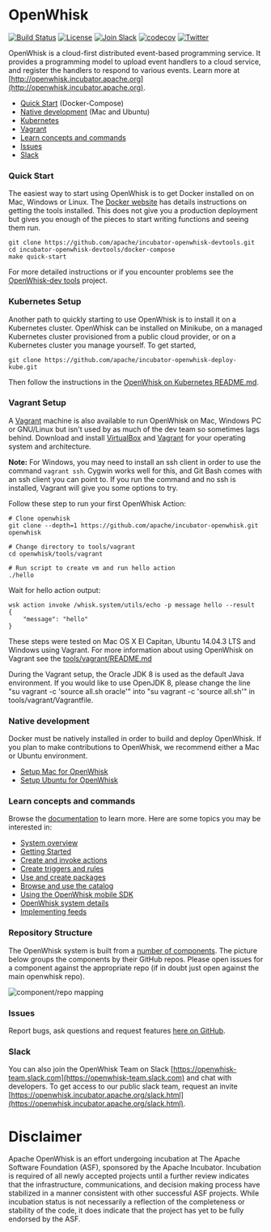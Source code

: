 <!--
#
# Licensed to the Apache Software Foundation (ASF) under one or more
# contributor license agreements.  See the NOTICE file distributed with
# this work for additional information regarding copyright ownership.
# The ASF licenses this file to You under the Apache License, Version 2.0
# (the "License"); you may not use this file except in compliance with
# the License.  You may obtain a copy of the License at
#
#     http://www.apache.org/licenses/LICENSE-2.0
#
# Unless required by applicable law or agreed to in writing, software
# distributed under the License is distributed on an "AS IS" BASIS,
# WITHOUT WARRANTIES OR CONDITIONS OF ANY KIND, either express or implied.
# See the License for the specific language governing permissions and
# limitations under the License.
#
-->

# OpenWhisk

[![Build Status](https://travis-ci.org/apache/incubator-openwhisk.svg?branch=master)](https://travis-ci.org/apache/incubator-openwhisk)
[![License](https://img.shields.io/badge/license-Apache--2.0-blue.svg)](http://www.apache.org/licenses/LICENSE-2.0)
[![Join Slack](https://img.shields.io/badge/join-slack-9B69A0.svg)](http://slack.openwhisk.org/)
[![codecov](https://codecov.io/gh/apache/incubator-openwhisk/branch/master/graph/badge.svg)](https://codecov.io/gh/apache/incubator-openwhisk)
[![Twitter](https://img.shields.io/twitter/follow/openwhisk.svg?style=social&logo=twitter)](https://twitter.com/intent/follow?screen_name=openwhisk)

OpenWhisk is a cloud-first distributed event-based programming service. It provides a programming model to upload event handlers to a cloud service, and register the handlers to respond to various events. Learn more at [http://openwhisk.incubator.apache.org](http://openwhisk.incubator.apache.org).


* [Quick Start](#quick-start) (Docker-Compose)
* [Native development](#native-development) (Mac and Ubuntu)
* [Kubernetes](#kubernetes-setup)
* [Vagrant](#vagrant-setup)
* [Learn concepts and commands](#learn-concepts-and-commands)
* [Issues](#issues)
* [Slack](#slack)

### Quick Start
The easiest way to start using OpenWhisk is to get Docker installed on on Mac, Windows or Linux. The [Docker website](https://docs.docker.com/install/) has details instructions on getting the tools installed. This does not give you a production deployment but gives you enough of the pieces to start writing functions and seeing them run.

```
git clone https://github.com/apache/incubator-openwhisk-devtools.git
cd incubator-openwhisk-devtools/docker-compose
make quick-start
```

For more detailed instructions or if you encounter problems see the [OpenWhisk-dev tools](https://github.com/apache/incubator-openwhisk-devtools/blob/master/docker-compose/README.md) project.

### Kubernetes Setup

Another path to quickly starting to use OpenWhisk is to install it on a Kubernetes cluster.  OpenWhisk can be installed on Minikube, on a managed Kubernetes cluster provisioned from a public cloud provider, or on a Kubernetes cluster you manage yourself. To get started,

```
git clone https://github.com/apache/incubator-openwhisk-deploy-kube.git
```

Then follow the instructions in the [OpenWhisk on Kubernetes README.md](https://github.com/apache/incubator-openwhisk-deploy-kube/blob/master/README.md).

### Vagrant Setup
A [Vagrant](http://vagrantup.com) machine is also available to run OpenWhisk on Mac, Windows PC or GNU/Linux but isn't used by as much of the dev team so sometimes lags behind.
Download and install [VirtualBox](https://www.virtualbox.org/wiki/Downloads) and [Vagrant](https://www.vagrantup.com/downloads.html) for your operating system and architecture.

**Note:** For Windows, you may need to install an ssh client in order to use the command `vagrant ssh`. Cygwin works well for this, and Git Bash comes with an ssh client you can point to. If you run the command and no ssh is installed, Vagrant will give you some options to try.

Follow these step to run your first OpenWhisk Action:
```
# Clone openwhisk
git clone --depth=1 https://github.com/apache/incubator-openwhisk.git openwhisk

# Change directory to tools/vagrant
cd openwhisk/tools/vagrant

# Run script to create vm and run hello action
./hello
```

Wait for hello action output:
```
wsk action invoke /whisk.system/utils/echo -p message hello --result
{
    "message": "hello"
}
```

These steps were tested on Mac OS X El Capitan, Ubuntu 14.04.3 LTS and Windows using Vagrant.
For more information about using OpenWhisk on Vagrant see the [tools/vagrant/README.md](tools/vagrant/README.md)

During the Vagrant setup, the Oracle JDK 8 is used as the default Java environment. If you would like to use OpenJDK 8, please change the line "su vagrant -c 'source all.sh oracle'" into "su vagrant -c 'source all.sh'" in tools/vagrant/Vagrantfile.

### Native development

Docker must be natively installed in order to build and deploy OpenWhisk.
If you plan to make contributions to OpenWhisk, we recommend either a Mac or Ubuntu environment.

* [Setup Mac for OpenWhisk](tools/macos/README.md)
* [Setup Ubuntu for OpenWhisk](tools/ubuntu-setup/README.md)

### Learn concepts and commands

Browse the [documentation](docs/) to learn more. Here are some topics you may be
interested in:

- [System overview](docs/about.md)
- [Getting Started](docs/README.md)
- [Create and invoke actions](docs/actions.md)
- [Create triggers and rules](docs/triggers_rules.md)
- [Use and create packages](docs/packages.md)
- [Browse and use the catalog](docs/catalog.md)
- [Using the OpenWhisk mobile SDK](docs/mobile_sdk.md)
- [OpenWhisk system details](docs/reference.md)
- [Implementing feeds](docs/feeds.md)

### Repository Structure

The OpenWhisk system is built from a [number of components](docs/dev/modules.md).  The picture below groups the components by their GitHub repos. Please open issues for a component against the appropriate repo (if in doubt just open against the main openwhisk repo).

![component/repo mapping](docs/images/components_to_repos.png)

### Issues

Report bugs, ask questions and request features [here on GitHub](../../issues).

### Slack

You can also join the OpenWhisk Team on Slack [https://openwhisk-team.slack.com](https://openwhisk-team.slack.com) and chat with developers. To get access to our public slack team, request an invite [https://openwhisk.incubator.apache.org/slack.html](https://openwhisk.incubator.apache.org/slack.html).

# Disclaimer

Apache OpenWhisk is an effort undergoing incubation at The Apache Software Foundation (ASF), sponsored by the Apache Incubator. Incubation is required of all newly accepted projects until a further review indicates that the infrastructure, communications, and decision making process have stabilized in a manner consistent with other successful ASF projects. While incubation status is not necessarily a reflection of the completeness or stability of the code, it does indicate that the project has yet to be fully endorsed by the ASF.
